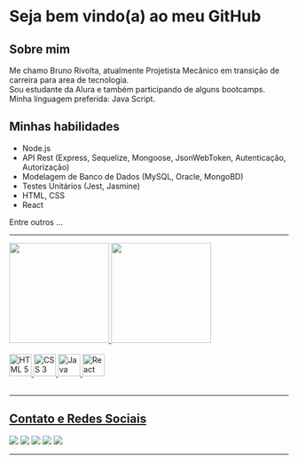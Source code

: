 # Seja bem vindo(a) ao meu GitHub

## Sobre mim

Me chamo Bruno Rivolta, atualmente Projetista Mecânico em transição de carreira para area de tecnologia.  
Sou estudante da Alura e também participando de alguns bootcamps.
Minha linguagem preferida: Java Script.

## Minhas habilidades

 - Node.js  
 - API Rest (Express, Sequelize, Mongoose, JsonWebToken, Autenticação, Autorização)  
 - Modelagem de Banco de Dados (MySQL, Oracle, MongoBD)  
 - Testes Unitários (Jest, Jasmine)  
 - HTML, CSS  
 - React  
 
Entre outros ...   

***

<div> <!-- Painel-->
  <a href="https://github.com/BrunoRivolta">
  <img height="180em" src="https://github-readme-stats.vercel.app/api/top-langs/?username=BrunoRivolta&layout=compact&langs_count=7&theme=prussian"/>
  <img height="180em" src="https://github-readme-stats.vercel.app/api?username=BrunoRivolta&show_icons=true&theme=prussian&include_all_commits=true&count_private=true"/>
</div>
</br>
<div> <!-- icones tecnologias-->
  <img alt="HTML 5" height="40" width="40" src="https://img.icons8.com/external-bearicons-outline-color-bearicons/64/null/external-HTML-file-extension-bearicons-outline-color-bearicons.png">
  <img alt="CSS 3" height="40" width="40" src="https://img.icons8.com/external-bearicons-outline-color-bearicons/64/null/external-CSS-file-extension-bearicons-outline-color-bearicons.png">
  <img alt="Java Script" height="40" width="40" src="https://img.icons8.com/external-bearicons-outline-color-bearicons/64/null/external-JS-file-extension-bearicons-outline-color-bearicons.png">
  <img alt="React" height="40" width="40" src="https://img.icons8.com/officel/30/null/react.png"/>
</div>
</br>
    

***
## Contato e Redes Sociais   


<a href="mailto:brrivolta@gmail.com"><img src="https://img.icons8.com/plasticine/100/null/apple-mail.png" class="links"></a>
<a href="https://github.com/BrunoRivolta"><img src="https://img.icons8.com/plasticine/100/null/github-squared.png" class="links"></a>
<a href="https://www.linkedin.com/in/brunorivolta/"><img src="https://img.icons8.com/plasticine/100/null/linkedin.png" class="links"></a>
<a href="https://www.youtube.com/channel/UC6XJ3aQvFBU7gqHvebolwJQ"><img src="https://img.icons8.com/plasticine/100/null/youtube-play--v1.png" class="links"></a>
<a href="https://devrivolta.blogspot.com/"><img src="https://images2.imgbox.com/1d/91/8Te7jWaR_o.png" class="links"></a>

<style>
    .links:hover {
        width: 95px;
    }
</style>

***

